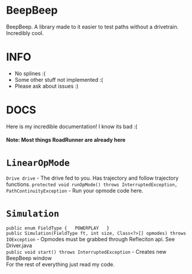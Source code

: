 # BeepBeep
BeepBeep. A library made to it easier to test paths without
a drivetrain. Incredibly cool.
# INFO
* No splines :(
* Some other stuff not implemented :(
* Please ask about issues :)
# DOCS
Here is my incredible documentation! I know its bad :(  
#### Note: Most things RoadRunner are already here
# `LinearOpMode`  
`Drive drive` - The drive fed to you. Has trajectory and
follow trajectory functions.
`protected void runOpMode() throws InterruptedException, PathContinuityException` - Run your opmode code here.
# `Simulation`
`public enum FieldType {  
    POWERPLAY  
}`  
`public Simulation(FieldType ft, int size, Class<?>[] opmodes) throws IOException` - Opmodes must be grabbed through Refleciton api. See Driver.java  
`public void start() throws InterruptedException` - Creates new BeepBeep window  
For the rest of everything just read my code.